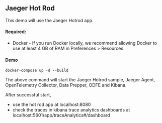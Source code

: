 ## Jaeger Hot Rod

This demo will use the Jaeger Hotrod app. 

#### Required:
* Docker - If you run Docker locally, we recommend allowing Docker to use at least 4 GB of RAM in Preferences > Resources.

#### Demo
```
docker-compose up -d --build
``` 

The above command will start the Jaeger Hotrod sample, Jaeger Agent, OpenTelemetry Collector, Data Prepper, ODFE and Kibana.

After successful start, 

* use the hot rod app at localhost:8080 
* check the traces in kibana trace analytics dashboards at localhost:5601/app/traceAnalytics#/dashboard

